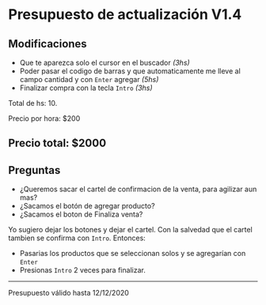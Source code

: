 # Presupuesto de actualización V1.4 
## Modificaciones
 - Que te aparezca solo el cursor en el buscador *(3hs)*
 - Poder pasar el codigo de barras y que automaticamente me lleve al campo cantidad y con `Enter` agregar *(5hs)*
 - Finalizar compra con la tecla `Intro` *(3hs)*

 Total de hs: 10.

 Precio por hora: $200

## <b>Precio total: $2000</b>

 ## Preguntas

 - ¿Queremos sacar el cartel de confirmacion de la venta, para agilizar aun mas?
 - ¿Sacamos el botón de agregar producto?
 - ¿Sacamos el boton de Finaliza venta?

 Yo sugiero dejar los botones y dejar el cartel. Con la salvedad que el cartel tambien se confirma con `Intro`. Entonces:
- Pasarias los productos que se seleccionan solos y se agregarían con `Enter`
- Presionas `Intro` 2 veces para finalizar.
---------------------
Presupuesto válido hasta 12/12/2020